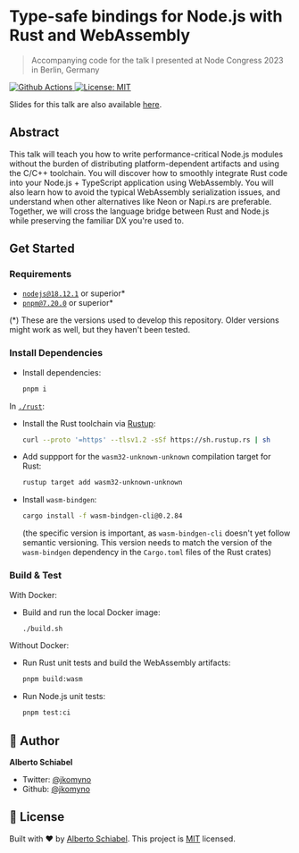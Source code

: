 # Type-safe bindings for Node.js with Rust and WebAssembly

> Accompanying code for the talk I presented at Node Congress 2023 in Berlin, Germany

<p>
  <a href="https://github.com/jkomyno/node-congress-2023/actions/workflows/ci.yaml">
    <img alt="Github Actions" src="https://github.com/jkomyno/node-congress-2023/actions/workflows/pipeline.yml/badge.svg?branch=main" target="_blank" />
  </a>

  <a href="https://github.com/jkomyno/node-congress-2023/blob/main/LICENSE">
    <img alt="License: MIT" src="https://img.shields.io/badge/License-MIT-yellow.svg" target="_blank" />
  </a>
  
</p>

Slides for this talk are also available [here](http://jkomyno-nodecongress-2023.vercel.app/).

## Abstract

This talk will teach you how to write performance-critical Node.js modules without the burden of distributing platform-dependent artifacts and using the C/C++ toolchain. You will discover how to smoothly integrate Rust code into your Node.js + TypeScript application using WebAssembly. You will also learn how to avoid the typical WebAssembly serialization issues, and understand when other alternatives like Neon or Napi.rs are preferable. Together, we will cross the language bridge between Rust and Node.js while preserving the familiar DX you're used to.

## Get Started

### Requirements

- [`nodejs@18.12.1`](https://nodejs.org/en/download/) or superior*
- [`pnpm@7.20.0`](https://pnpm.io/installation) or superior*

(*) These are the versions used to develop this repository. Older versions might work as well, but they haven't been tested.

### Install Dependencies

- Install dependencies:
  ```sh
  pnpm i
  ```

In [`./rust`](./rust):

- Install the Rust toolchain via [Rustup](https://rustup.rs/):
  ```sh
  curl --proto '=https' --tlsv1.2 -sSf https://sh.rustup.rs | sh
  ```

- Add suppport for the `wasm32-unknown-unknown` compilation target for Rust:
  ```sh
  rustup target add wasm32-unknown-unknown
  ```

- Install `wasm-bindgen`:
  ```sh
  cargo install -f wasm-bindgen-cli@0.2.84
  ```
  
  (the specific version is important, as `wasm-bindgen-cli` doesn't yet follow semantic versioning. This version needs to match the version of the `wasm-bindgen` dependency in the `Cargo.toml` files of the Rust crates)

### Build & Test

With Docker:

  - Build and run the local Docker image:

    ```sh
    ./build.sh
    ```

Without Docker:

  - Run Rust unit tests and build the WebAssembly artifacts:

    ```sh
    pnpm build:wasm
    ```

  - Run Node.js unit tests:

    ```sh
    pnpm test:ci
    ```

## 👤 Author

**Alberto Schiabel**

* Twitter: [@jkomyno](https://twitter.com/jkomyno)
* Github: [@jkomyno](https://github.com/jkomyno)

## 📝 License

Built with ❤️ by [Alberto Schiabel](https://github.com/jkomyno).
This project is [MIT](https://github.com/jkomyno/node-congress-2023/blob/main/LICENSE) licensed.
